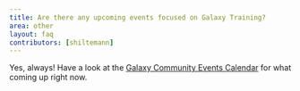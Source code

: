 ```yaml
---
title: Are there any upcoming events focused on Galaxy Training?
area: other
layout: faq
contributors: [shiltemann]
---
```


Yes, always! Have a look at the [Galaxy Community Events Calendar](https://galaxyproject.org/events/) for what coming up right now.


